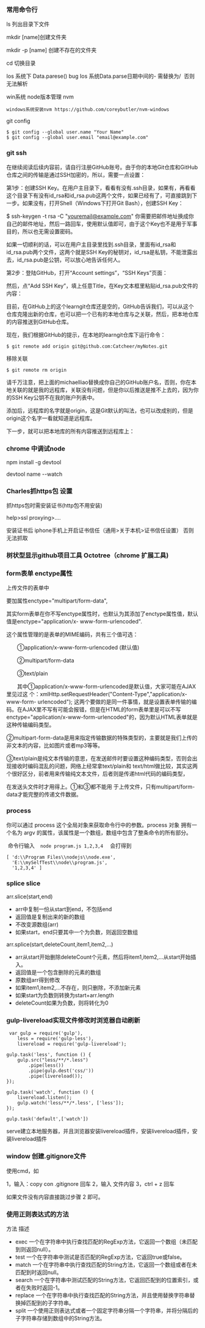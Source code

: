 
### 常用命令行

ls   列出目录下文件

mkdir [name]创建文件夹  

mkdir -p [name] 创建不存在的文件夹

cd  切换目录

Ios 系统下 Data.parese() bug  Ios 系统Data.parse日期中间的- 需替换为/  否则无法解析

win系统 node版本管理 nvm

```
windows系统安装nvm https://github.com/coreybutler/nvm-windows
```

git config

```
$ git config --global user.name "Your Name"
$ git config --global user.email "email@example.com"
```

### git ssh

在继续阅读后续内容前，请自行注册GitHub账号。由于你的本地Git仓库和GitHub仓库之间的传输是通过SSH加密的，所以，需要一点设置：

第1步：创建SSH Key。在用户主目录下，看看有没有.ssh目录，如果有，再看看这个目录下有没有id_rsa和id_rsa.pub这两个文件，如果已经有了，可直接跳到下一步。如果没有，打开Shell（Windows下打开Git Bash），创建SSH Key：

$ ssh-keygen -t rsa -C "youremail@example.com"
你需要把邮件地址换成你自己的邮件地址，然后一路回车，使用默认值即可，由于这个Key也不是用于军事目的，所以也无需设置密码。

如果一切顺利的话，可以在用户主目录里找到.ssh目录，里面有id_rsa和id_rsa.pub两个文件，这两个就是SSH Key的秘钥对，id_rsa是私钥，不能泄露出去，id_rsa.pub是公钥，可以放心地告诉任何人。

第2步：登陆GitHub，打开“Account settings”，“SSH Keys”页面：

然后，点“Add SSH Key”，填上任意Title，在Key文本框里粘贴id_rsa.pub文件的内容：


目前，在GitHub上的这个learngit仓库还是空的，GitHub告诉我们，可以从这个仓库克隆出新的仓库，也可以把一个已有的本地仓库与之关联，然后，把本地仓库的内容推送到GitHub仓库。

现在，我们根据GitHub的提示，在本地的learngit仓库下运行命令：
```
$ git remote add origin git@github.com:Catcheer/myNotes.git
```
移除关联
```
$ git remote rm origin
```

请千万注意，把上面的michaelliao替换成你自己的GitHub账户名，否则，你在本地关联的就是我的远程库，关联没有问题，但是你以后推送是推不上去的，因为你的SSH Key公钥不在我的账户列表中。

添加后，远程库的名字就是origin，这是Git默认的叫法，也可以改成别的，但是origin这个名字一看就知道是远程库。

下一步，就可以把本地库的所有内容推送到远程库上：




### chrome 中调试node

npm install -g devtool

devtool name --watch

### Charles抓https包 设置 
 
 抓https包时需安装证书(http包不用安装)
 
 help>ssl proxying>....
 
 安装证书后 iphone手机上开启证书信任（通用>关于本机>证书信任设置） 否则无法抓取
 
 ### 树状型显示github项目工具 Octotree（chrome 扩展工具)
 
 
 ### form表单  enctype属性
 
 上传文件的表单中<form>要加属性enctype="multipart/form-data",

 其实form表单在你不写enctype属性时，也默认为其添加了enctype属性值，默认值是enctype="application/x- www-form-urlencoded".

 这个属性管理的是表单的MIME编码，共有三个值可选：

　　①application/x-www-form-urlencoded (默认值)

　　②multipart/form-data

　　③text/plain

　　其中①application/x-www-form-urlencoded是默认值，大家可能在AJAX里见过这 个：xmlHttp.setRequestHeader("Content-Type","application/x-www-form- urlencoded"); 这两个要做的是同一件事情，就是设置表单传输的编码。在AJAX里不写有可能会报错，但是在HTML的form表单里是可以不写 enctype="application/x-www-form-urlencoded"的，因为默认HTML表单就是这种传输编码类型。



②multipart-form-data是用来指定传输数据的特殊类型的，主要就是我们上传的非文本的内容，比如图片或者mp3等等。



③text/plain是纯文本传输的意思，在发送邮件时要设置这种编码类型，否则会出现接收时编码混乱的问题，网络上经常拿text/plain和 text/html做比较，其实这两个很好区分，前者用来传输纯文本文件，后者则是传递html代码的编码类型，



在发送头文件时才用得上。①和③都不能用 于上传文件，只有multipart/form-data才能完整的传递文件数据。

### process

你可以通过 process 这个全局对象来获取命令行中的参数。process 对象
  拥有一个名为 argv
  的属性，该属性是一个数组，数组中包含了整条命令的所有部分。
  
  命令行输入
  ```
  node program.js 1,2,3,4
  ```
会打得到
```
[ 'd:\\Program Files\\nodejs\\node.exe',
  'E:\\mySelfTest\\node\\program.js',
  '1,2,3,4' ]
```


### splice   slice

arr.slice(start,end)
+ arr中复制一份从start到end，不包括end
+ 返回值是复制出来的新的数组
+ 不改变源数组(arr)
+ 如果start，end只要其中一个为负数，则返回空数组

arr.splice(start,deleteCount,item1,item2,...)
+ arr从start开始删除deleteCount个元素，然后将item1,item2,...从start开始插入。
+ 返回值是一个包含删除的元素的数组
+ 原数组arr得到修改
+ 如果item1,item2,...不存在，则只删除，不添加新元素
+ 如果start为负数则转换为start+arr.length
+ deleteCount如果为负数，则将转化为0

### gulp-livereload实现文件修改时浏览器自动刷新

```
 var gulp = require('gulp'),
    less = require('gulp-less'),
    livereload = require('gulp-livereload');

gulp.task('less', function () {
    gulp.src("less/**/*.less")
        .pipe(less())
        .pipe(gulp.dest('css/'))
        .pipe(livereload());
});

gulp.task('watch', function () {
    livereload.listen();
    gulp.watch('less/**/*.less', ['less']);
});

gulp.task('default',['watch'])
```
serve建立本地服务器，并且浏览器安装livereload插件，安装livereload插件，安装livereload插件

### window 创建.gitignore文件

使用cmd，如

1，输入：copy con .gitignore 回车
2，输入 文件内容
3，ctrl + z 回车

如果文件没有内容直接跳过步骤 2 即可。



### 使用正则表达式的方法
方法	描述
+ exec	一个在字符串中执行查找匹配的RegExp方法，它返回一个数组（未匹配到则返回null）。
+ test	一个在字符串中测试是否匹配的RegExp方法，它返回true或false。
+ match	一个在字符串中执行查找匹配的String方法，它返回一个数组或者在未匹配到时返回null。
+ search	一个在字符串中测试匹配的String方法，它返回匹配到的位置索引，或者在失败时返回-1。
+ replace	一个在字符串中执行查找匹配的String方法，并且使用替换字符串替换掉匹配到的子字符串。
+ split	一个使用正则表达式或者一个固定字符串分隔一个字符串，并将分隔后的子字符串存储到数组中的String方法。


